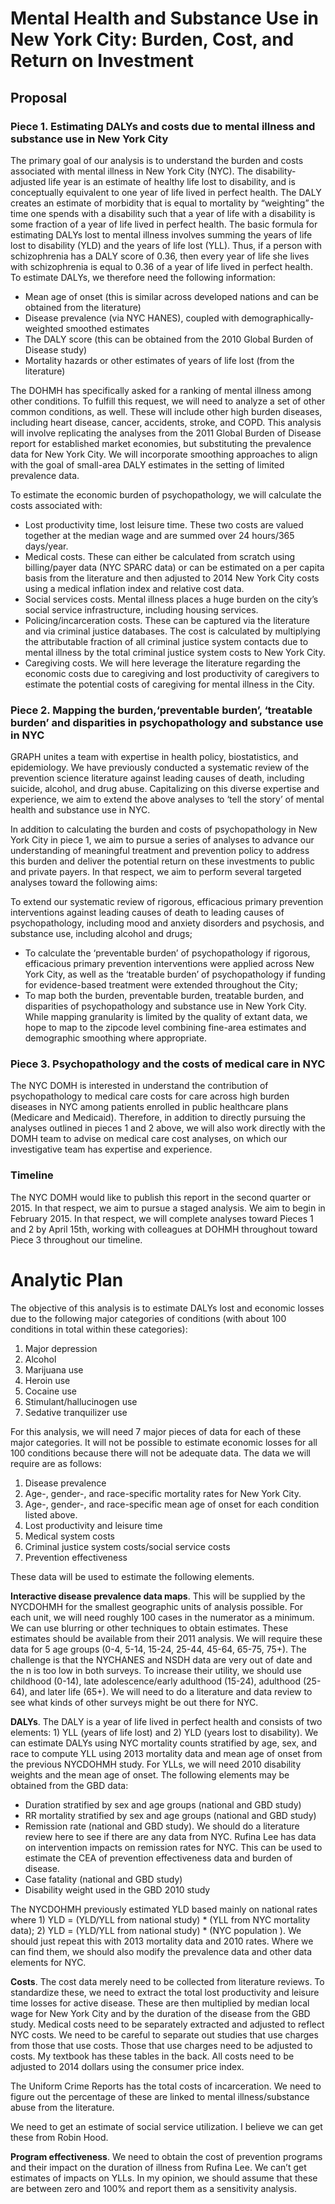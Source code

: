# Mental Health and Substance Use in New York City: Burden, Cost, and Return on Investment

## Proposal

### Piece 1. Estimating DALYs and costs due to mental illness and substance use in New York City

The primary goal of our analysis is to understand the burden and costs associated with mental illness in New York City (NYC). The disability-adjusted life year is an estimate of healthy life lost to disability, and is conceptually equivalent to one year of life lived in perfect health. The DALY creates an estimate of morbidity that is equal to mortality by “weighting” the time one spends with a disability such that a year of life with a disability is some fraction of a year of life lived in perfect health. The basic formula for estimating DALYs lost to mental illness involves summing the years of life lost to disability (YLD) and the years of life lost (YLL). Thus, if a person with schizophrenia has a DALY score of 0.36, then every year of life she lives with schizophrenia is equal to 0.36 of a year of life lived in perfect health. To estimate DALYs, we therefore need the following information:

* Mean age of onset (this is similar across developed nations and can be obtained from the literature)
* Disease prevalence (via NYC HANES), coupled with demographically-weighted smoothed estimates
* The DALY score (this can be obtained from the 2010 Global Burden of Disease study)
* Mortality hazards or other estimates of years of life lost (from the literature)
 
The DOHMH has specifically asked for a ranking of mental illness among other conditions. To fulfill this request, we will need to analyze a set of other common conditions, as well. These will include other high burden diseases, including heart disease, cancer, accidents, stroke, and COPD. This analysis will involve replicating the analyses from the 2011 Global Burden of Disease report for established market economies, but substituting the prevalence data for New York City. We will incorporate smoothing approaches to align with the goal of small-area DALY estimates in the setting of limited prevalence data.
 
To estimate the economic burden of psychopathology, we will calculate the costs associated with:

* Lost productivity time, lost leisure time. These two costs are valued together at the median wage and are summed over 24 hours/365 days/year.
* Medical costs. These can either be calculated from scratch using billing/payer data (NYC SPARC data) or can be estimated on a per capita basis from the literature and then adjusted to 2014 New York City costs using a medical inflation index and relative cost data.
* Social services costs. Mental illness places a huge burden on the city’s social service infrastructure, including housing services.
* Policing/incarceration costs. These can be captured via the literature and via criminal justice databases. The cost is calculated by multiplying the attributable fraction of all criminal justice system contacts due to mental illness by the total criminal justice system costs to New York City.
* Caregiving costs. We will here leverage the literature regarding the economic costs due to caregiving and lost productivity of caregivers to estimate the potential costs of caregiving for mental illness in the City. 

### Piece 2. Mapping the burden,‘preventable burden’, ‘treatable burden’ and disparities in psychopathology and substance use in NYC

GRAPH unites a team with expertise in health policy, biostatistics, and epidemiology. We have previously conducted a systematic review of the prevention science literature against leading causes of death, including suicide, alcohol, and drug abuse. Capitalizing on this diverse expertise and experience, we aim to extend the above analyses to ‘tell the story’ of mental health and substance use in NYC.
 
In addition to calculating the burden and costs of psychopathology in New York City in piece 1, we aim to pursue a series of analyses to advance our understanding of meaningful treatment and prevention policy to address this burden and deliver the potential return on these investments to public and private payers. In that respect, we aim to perform several targeted analyses toward the following aims:
 
To extend our systematic review of rigorous, efficacious primary prevention interventions against leading causes of death to leading causes of psychopathology, including mood and anxiety disorders and psychosis, and substance use, including alcohol and drugs;

* To calculate the ‘preventable burden’ of psychopathology if rigorous, efficacious primary prevention interventions were applied across New York City, as well as the ‘treatable burden’ of psychopathology if funding for evidence-based treatment were extended throughout the City;
* To map both the burden, preventable burden, treatable burden, and disparities of psychopathology and substance use in New York City. While mapping granularity is limited by the quality of extant data, we hope to map to the zipcode level combining fine-area estimates and demographic smoothing where appropriate.
 
### Piece 3. Psychopathology and the costs of medical care in NYC

The NYC DOMH is interested in understand the contribution of psychopathology to medical care costs for care across high burden diseases in NYC among patients enrolled in public healthcare plans (Medicare and Medicaid). Therefore, in addition to directly pursuing the analyses outlined in pieces 1 and 2 above, we will also work directly with the DOMH team to advise on medical care cost analyses, on which our investigative team has expertise and experience.
 
### Timeline

The NYC DOMH would like to publish this report in the second quarter or 2015. In that respect, we aim to pursue a staged analysis. We aim to begin in February 2015. In that respect, we will complete analyses toward Pieces 1 and 2 by April 15th, working with colleagues at DOHMH throughout toward Piece 3 throughout our timeline.

# Analytic Plan

The objective of this analysis is to estimate DALYs lost and economic losses due to the following major categories of conditions (with about 100 conditions in total within these categories):

1. Major depression
2. Alcohol
3. Marijuana use
4. Heroin use
5. Cocaine use
6. Stimulant/hallucinogen use
7. Sedative tranquilizer use

For this analysis, we will need 7 major pieces of data for each of these major categories. It will not be possible to estimate economic losses for all 100 conditions because there will not be adequate data. The data we will require are as follows:

1. Disease prevalence
2. Age-, gender-, and race-specific mortality rates for New York City.
3. Age-, gender-, and race-specific mean age of onset for each condition listed above.
4. Lost productivity and leisure time
5. Medical system costs
6. Criminal justice system costs/social service costs
7. Prevention effectiveness

These data will be used to estimate the following elements.

**Interactive disease prevalence data maps**. This will be supplied by the NYCDOHMH for the smallest geographic units of analysis possible. For each unit, we will need roughly 100 cases in the numerator as a minimum. We can use blurring or other techniques to obtain estimates. These estimates should be available from their 2011 analysis. We will require these data for 5 age groups (0-4, 5-14, 15-24, 25-44, 45-64, 65-75, 75+). The challenge is that the NYCHANES and NSDH data are very out of date and the n is too low in both surveys. To increase their utility, we should use childhood (0-14), late adolescence/early adulthood (15-24), adulthood (25-64), and later life (65+). We will need to do a literature and data review to see what kinds of other surveys might be out there for NYC. 

**DALYs**. The DALY is a year of life lived in perfect health and consists of two elements: 1) YLL (years of life lost) and 2) YLD (years lost to disability).  We can estimate DALYs using NYC mortality counts stratified by age, sex, and race to compute YLL using 2013 mortality data and mean age of onset from the previous NYCDOHMH study. For YLLs, we will need 2010 disability weights and the mean age of onset. The following elements may be obtained from the GBD data:

 * Duration stratified by sex and age groups (national and GBD study)
 * RR mortality stratified by sex and age groups (national and GBD study)
 * Remission rate (national and GBD study). We should do a literature review here to see if there are any data from NYC. Rufina Lee has data on intervention impacts on remission rates for NYC. This can be used to estimate the CEA of prevention effectiveness data and burden of disease.
 * Case fatality (national and GBD study)
 * Disability weight used in the GBD 2010 study

The NYCDOHMH previously estimated YLD based mainly on national rates where 1) YLD = (YLD/YLL from national study) * (YLL from NYC mortality data); 2) YLD = (YLD/YLL from national study) * (NYC population ). We should just repeat this with 2013 mortality data and 2010 rates. Where we can find them, we should also modify the prevalence data and other data elements for NYC.

**Costs**. The cost data merely need to be collected from literature reviews. To standardize these, we need to extract the total lost productivity and leisure time losses for active disease. These are then multiplied by median local wage for New York City and by the duration of the disease from the GBD study. Medical costs need to be separately extracted and adjusted to reflect NYC costs. We need to be careful to separate out studies that use charges from those that use costs. Those that use charges need to be adjusted to costs. My textbook has these tables in the back. All costs need to be adjusted to 2014 dollars using the consumer price index.

The Uniform Crime Reports has the total costs of incarceration. We need to figure out the percentage of these are linked to mental illness/substance abuse from the literature.

We need to get an estimate of social service utilization. I believe we can get these from Robin Hood.

**Program effectiveness**.  We need to obtain the cost of prevention programs and their impact on the duration of illness from Rufina Lee. We can’t get estimates of impacts on YLLs. In my opinion, we should assume that these are between zero and 100% and report them as a sensitivity analysis.



